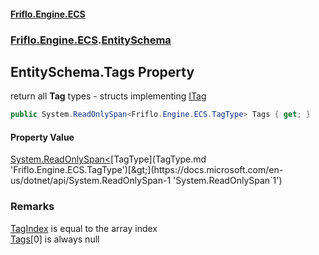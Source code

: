 #### [Friflo.Engine.ECS](index.md 'index')
### [Friflo.Engine.ECS](Friflo.Engine.ECS.md 'Friflo.Engine.ECS').[EntitySchema](EntitySchema.md 'Friflo.Engine.ECS.EntitySchema')

## EntitySchema.Tags Property

return all <b>Tag</b> types - structs implementing [ITag](ITag.md 'Friflo.Engine.ECS.ITag')

```csharp
public System.ReadOnlySpan<Friflo.Engine.ECS.TagType> Tags { get; }
```

#### Property Value
[System.ReadOnlySpan&lt;](https://docs.microsoft.com/en-us/dotnet/api/System.ReadOnlySpan-1 'System.ReadOnlySpan`1')[TagType](TagType.md 'Friflo.Engine.ECS.TagType')[&gt;](https://docs.microsoft.com/en-us/dotnet/api/System.ReadOnlySpan-1 'System.ReadOnlySpan`1')

### Remarks
[TagIndex](TagType.TagIndex.md 'Friflo.Engine.ECS.TagType.TagIndex') is equal to the array index<br/>[Tags](EntitySchema.Tags.md 'Friflo.Engine.ECS.EntitySchema.Tags')[0] is always null